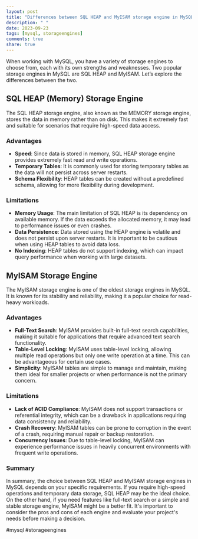 ```yaml
---
layout: post
title: "Differences between SQL HEAP and MyISAM storage engine in MySQL"
description: " "
date: 2023-09-23
tags: [mysql, storageengines]
comments: true
share: true
---
```


When working with MySQL, you have a variety of storage engines to choose from, each with its own strengths and weaknesses. Two popular storage engines in MySQL are SQL HEAP and MyISAM. Let’s explore the differences between the two.

## SQL HEAP (Memory) Storage Engine
The SQL HEAP storage engine, also known as the MEMORY storage engine, stores the data in memory rather than on disk. This makes it extremely fast and suitable for scenarios that require high-speed data access. 

### Advantages
- **Speed**: Since data is stored in memory, SQL HEAP storage engine provides extremely fast read and write operations.
- **Temporary Tables**: It is commonly used for storing temporary tables as the data will not persist across server restarts.
- **Schema Flexibility**: HEAP tables can be created without a predefined schema, allowing for more flexibility during development.

### Limitations
- **Memory Usage**: The main limitation of SQL HEAP is its dependency on available memory. If the data exceeds the allocated memory, it may lead to performance issues or even crashes.
- **Data Persistence**: Data stored using the HEAP engine is volatile and does not persist upon server restarts. It is important to be cautious when using HEAP tables to avoid data loss.
- **No Indexing**: HEAP tables do not support indexing, which can impact query performance when working with large datasets.

## MyISAM Storage Engine
The MyISAM storage engine is one of the oldest storage engines in MySQL. It is known for its stability and reliability, making it a popular choice for read-heavy workloads.

### Advantages
- **Full-Text Search**: MyISAM provides built-in full-text search capabilities, making it suitable for applications that require advanced text search functionality.
- **Table-Level Locking**: MyISAM uses table-level locking, allowing multiple read operations but only one write operation at a time. This can be advantageous for certain use cases.
- **Simplicity**: MyISAM tables are simple to manage and maintain, making them ideal for smaller projects or when performance is not the primary concern.

### Limitations
- **Lack of ACID Compliance**: MyISAM does not support transactions or referential integrity, which can be a drawback in applications requiring data consistency and reliability.
- **Crash Recovery**: MyISAM tables can be prone to corruption in the event of a crash, requiring manual repair or backup restoration.
- **Concurrency Issues**: Due to table-level locking, MyISAM can experience performance issues in heavily concurrent environments with frequent write operations.

### Summary
In summary, the choice between SQL HEAP and MyISAM storage engines in MySQL depends on your specific requirements. If you require high-speed operations and temporary data storage, SQL HEAP may be the ideal choice. On the other hand, if you need features like full-text search or a simple and stable storage engine, MyISAM might be a better fit. It's important to consider the pros and cons of each engine and evaluate your project's needs before making a decision.

#mysql #storageengines